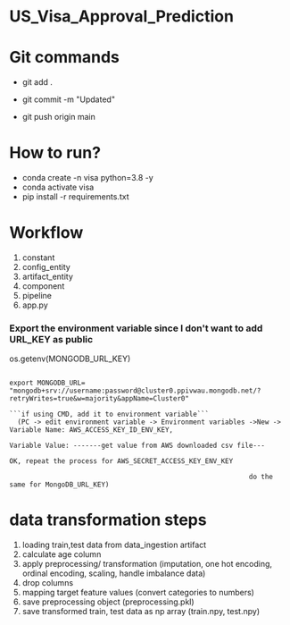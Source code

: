# US_Visa_Approval_Prediction

# Git commands
- git add .

- git commit -m "Updated"

- git push origin main

# How to run?
- conda create -n visa python=3.8 -y
- conda activate visa
- pip install -r requirements.txt

# Workflow
1. constant
2. config_entity
3. artifact_entity
4. component
5. pipeline
6. app.py

### Export the environment variable since I don't want to add URL_KEY as public

os.getenv(MONGODB_URL_KEY)

```run this command in gitbash to set MONGODB_URL

export MONGODB_URL= "mongodb+srv://username:password@cluster0.ppivwau.mongodb.net/?retryWrites=true&w=majority&appName=Cluster0"

```if using CMD, add it to environment variable``` 
  (PC -> edit environment variable -> Environment variables ->New -> Variable Name: AWS_ACCESS_KEY_ID_ENV_KEY,
                                                                      Variable Value: -------get value from AWS downloaded csv file---
                                                                      OK, repeat the process for AWS_SECRET_ACCESS_KEY_ENV_KEY
                                                                      
                                                            do the same for MongoDB_URL_KEY)

 ```                                                           

# data transformation steps

1. loading train,test data from data_ingestion artifact
2. calculate age column
3. apply preprocessing/ transformation (imputation, one hot encoding, ordinal encoding, scaling, handle imbalance data)
4. drop columns
5. mapping target feature values (convert categories to numbers)
6. save preprocessing object (preprocessing.pkl)
7. save transformed train, test data as np array (train.npy, test.npy)
